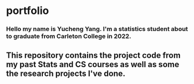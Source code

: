 # portfolio

### Hello my name is Yucheng Yang. I'm a statistics student about to graduate from Carleton College in 2022. 
## This repository contains the project code from my past Stats and CS courses as well as some the research projects I've done. 
